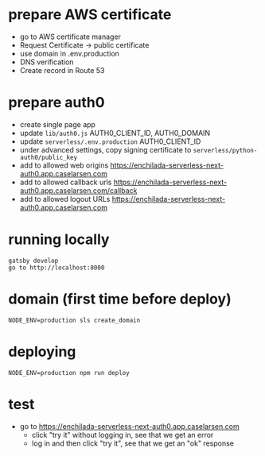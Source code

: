 # prepare AWS certificate
- go to AWS certificate manager
- Request Certificate -> public certificate
- use domain in .env.production
- DNS verification
- Create record in Route 53

# prepare auth0
- create single page app
- update `lib/auth0.js` AUTH0_CLIENT_ID, AUTH0_DOMAIN
- update `serverless/.env.production` AUTH0_CLIENT_ID
- under advanced settings, copy signing certificate to `serverless/python-auth0/public_key`
- add to allowed web origins https://enchilada-serverless-next-auth0.app.caselarsen.com
- add to allowed callback urls https://enchilada-serverless-next-auth0.app.caselarsen.com/callback
- add to allowed logout URLs https://enchilada-serverless-next-auth0.app.caselarsen.com

# running locally
```
gatsby develop
go to http://localhost:8000
```

# domain (first time before deploy)
```
NODE_ENV=production sls create_domain
```

# deploying
```
NODE_ENV=production npm run deploy
```

# test
- go to https://enchilada-serverless-next-auth0.app.caselarsen.com
  - click "try it" without logging in, see that we get an error
  - log in and then click "try it", see that we get an "ok" response
